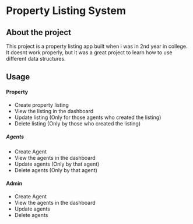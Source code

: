 # Property Listing System
## About the project
This project is a property listing app built when i was in 2nd year in college.
It doesnt work properly, but it was a great project to learn how to use different data structures.
## Usage
#### Property
* Create property listing
* View the listing in the dashboard
* Update listing (Only for those agents who created the listing)
* Delete listing (Only by those who created the listing)
##### Agents
* Create Agent
* View the agents in the dashboard
* Update agents (Only by that agent)
* Delete agents (Only by that agent)
#### Admin
* Create Agent
* View the agents in the dashboard
* Update agents
* Delete agents 
